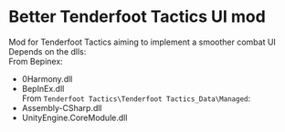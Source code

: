 # Better Tenderfoot Tactics UI mod
Mod for Tenderfoot Tactics aiming to implement a smoother combat UI  
Depends on the dlls:  
From Bepinex:  
* 0Harmony.dll
* BepInEx.dll  
From `Tenderfoot Tactics\Tenderfoot Tactics_Data\Managed`:  
* Assembly-CSharp.dll 
* UnityEngine.CoreModule.dll
